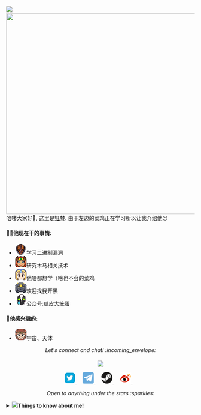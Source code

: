 <img src="https://readme-typing-svg.herokuapp.com?color=%23A1A1A1&multiline=true&width=450&lines=%E6%88%91%E4%BB%AC%E9%83%BD%E6%98%AF%E9%98%B4%E6%B2%9F%E9%87%8C%E7%9A%84%E8%99%AB%E5%AD%90+%E4%BD%86%E6%80%BB%E8%BF%98%E6%98%AF%E5%BE%97%E6%9C%89%E4%BA%BA%E4%BB%B0%E6%9C%9B%E6%98%9F%E7%A9%BA">

<img align="right" src="/Image/Katyusha.png" width='553px' height='536px'>

哈喽大家好:wave:, 这里是[钰棽](https://github.com/Ascotbe/Katyusha). 由于左边的菜鸡正在学习所以让我介绍他:no_mouth:



#### 👨‍💻他现在干的事情:

- <img src="/Image/dac15_frog.gif" width="30px" alt="hi">学习二进制漏洞
- <img src="/Image/happy.gif" width="30px" alt="hi">研究木马相关技术
- <img src="/Image/huff.gif" width="30px" alt="hi">他啥都想学（啥也不会的菜鸡
- <img src="/Image/stars.gif" width="30px" alt="hi">~~欢迎找我开黑~~
- <img src="/Image/tear.gif" width="30px" alt="hi">公众号:瓜皮大笨蛋

#### :green_heart:他感兴趣的:

- <img src="/Image/snort.gif" width="30px" alt="hi">宇宙、天体

  

<p align="center"> 
  <i> Let's connect and chat! :incoming_envelope: </i>
</p>
<p align="center"> 
	<img src="https://komarev.com/ghpvc/?username=ascotbe&color=green&label=Welcome" align="middle" />
</p>
<p align="center">
  <a href="https://twitter.com/asc0t6e"><img src="/MySvgs/twitter.svg" width="30px" alt="Twitter">     </a> &nbsp; &nbsp;
  <a href="https://t.me/ascotbe"><img src="/MySvgs/telegram.svg" width="30px" alt="Telegram">    </a> &nbsp; &nbsp;
  <a href="https://steamcommunity.com/id/ascotbe"><img src="/MySvgs/steam.svg" width="30px" alt="Steam">    </a> &nbsp; &nbsp;
    <a href="https://weibo.com/u/7332452588"><img src="/MySvgs/Weibo.svg" width="30px" alt="Weibo">    </a> &nbsp; &nbsp;
</p>
<p align="center">
  <i> Open to anything under the stars :sparkles: </i>
</p>






<details>
  <summary> <b>  <img src="https://media.giphy.com/media/VgCDAzcKvsR6OM0uWg/giphy.gif" width="50">Things to know about me! </b></summary>


 <!-- [![Github Stats By Anurag](https://github-readme-stats.vercel.app/api?username=ascotbe&show_icons=true&title_color=fff&icon_color=79ff97&text_color=9f9f9f&bg_color=151515)](https://github.com/ascotbe/) -->
 [![Github Stats By Anurag](https://api.star-history.com/svg?repos=ascotbe/Medusa&repos=ascotbe/Kernelhub&repos=ascotbe/ReiAyanami&repos=ascotbe/HackerMind&repos=ascotbe/CounterStrike&type=Date)](https://github.com/ascotbe/)

</details>

